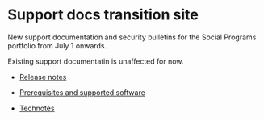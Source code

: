 # Support docs transition site

New support documentation and security bulletins for the Social Programs portfolio from July 1 onwards.

Existing support documentatin is unaffected for now.

* [Release notes](release-notes/release-notes.md)

* [Prerequisites and supported software](prerequisites/prerequisites-software.md)

* [Technotes](technotes/technotes.md)
